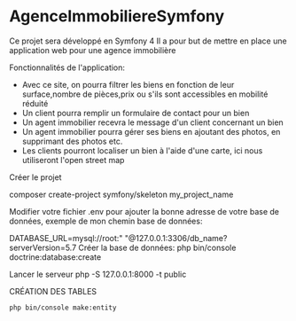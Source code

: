 # AgenceImmobiliereSymfony
Ce projet sera développé en Symfony 4 Il a pour but de mettre en place une application web pour une agence immobilière

Fonctionnalités de l'application:

- Avec ce site, on pourra filtrer les biens en fonction de leur surface,nombre de pièces,prix ou s'ils sont accessibles en mobilité réduité
- Un client pourra remplir un formulaire de contact pour un bien
- Un agent immobilier recevra le message d'un client concernant un bien
- Un agent immobilier pourra gérer ses biens en ajoutant des photos, en supprimant des photos etc.
- Les clients pourront localiser un bien à l'aide d'une carte, ici nous utiliseront l'open street map

Créer le projet

composer create-project symfony/skeleton my_project_name

Modifier votre fichier .env pour ajouter la bonne adresse de votre base de données, exemple de mon chemin base de données:

   DATABASE_URL=mysql://root:" "@127.0.0.1:3306/db_name?serverVersion=5.7
   Créer la base de données: php bin/console doctrine:database:create
   
Lancer le serveur
  php -S 127.0.0.1:8000 -t public

CRÉATION DES TABLES

    php bin/console make:entity
    

